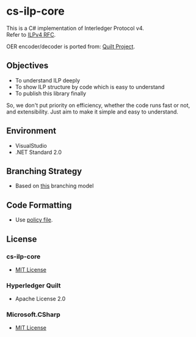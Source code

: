 # cs-ilp-core
This is a C# implementation of Interledger Protocol v4.  
Refer to [ILPv4 RFC](https://github.com/interledger/rfcs/pull/387).

OER encoder/decoder is ported from: [Quilt Project](https://github.com/hyperledger/quilt/tree/master/codec-framework).

## Objectives
- To understand ILP deeply
- To show ILP structure by code which is easy to understand
- To publish this library finally

So, we don't put priority on efficiency, whether the code runs fast or not, and extensibility.
Just aim to make it simple and easy to understand.

## Environment
- VisualStudio
- .NET Standard 2.0

## Branching Strategy
- Based on [this](http://nvie.com/posts/a-successful-git-branching-model/) branching model

## Code Formatting
- Use [policy file](dev-tools/cs-ilp-core.mdpolicy).

## License
### cs-ilp-core
- [MIT License](LICENSE)

### Hyperledger Quilt
- Apache License 2.0

### Microsoft.CSharp
- [MIT License](https://github.com/dotnet/corefx/blob/master/LICENSE.TXT) 
